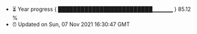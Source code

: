 - ⏳ Year progress { █████████████████████████▁▁▁▁▁ } 85.12 %
- ⏰ Updated on Sun, 07 Nov 2021 16:30:47 GMT

